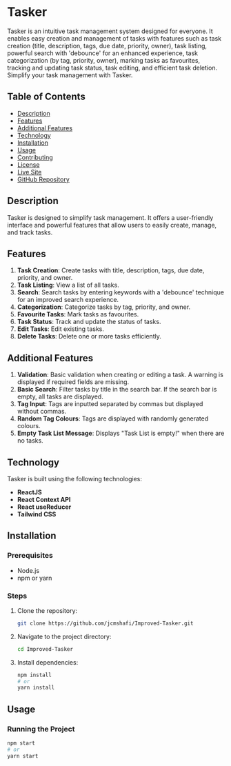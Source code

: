 # Tasker

Tasker is an intuitive task management system designed for everyone. It enables easy creation and management of tasks with features such as task creation (title, description, tags, due date, priority, owner), task listing, powerful search with 'debounce' for an enhanced experience, task categorization (by tag, priority, owner), marking tasks as favourites, tracking and updating task status, task editing, and efficient task deletion. Simplify your task management with Tasker.

## Table of Contents

- [Description](#description)
- [Features](#features)
- [Additional Features](#additional-features)
- [Technology](#technology)
- [Installation](#installation)
- [Usage](#usage)
- [Contributing](#contributing)
- [License](#license)
- [Live Site](#live-site)
- [GitHub Repository](#github-repository)

## Description

Tasker is designed to simplify task management. It offers a user-friendly interface and powerful features that allow users to easily create, manage, and track tasks.

## Features

1. **Task Creation**: Create tasks with title, description, tags, due date, priority, and owner.
2. **Task Listing**: View a list of all tasks.
3. **Search**: Search tasks by entering keywords with a 'debounce' technique for an improved search experience.
4. **Categorization**: Categorize tasks by tag, priority, and owner.
5. **Favourite Tasks**: Mark tasks as favourites.
6. **Task Status**: Track and update the status of tasks.
7. **Edit Tasks**: Edit existing tasks.
8. **Delete Tasks**: Delete one or more tasks efficiently.

## Additional Features

1. **Validation**: Basic validation when creating or editing a task. A warning is displayed if required fields are missing.
2. **Basic Search**: Filter tasks by title in the search bar. If the search bar is empty, all tasks are displayed.
3. **Tag Input**: Tags are inputted separated by commas but displayed without commas.
4. **Random Tag Colours**: Tags are displayed with randomly generated colours.
5. **Empty Task List Message**: Displays "Task List is empty!" when there are no tasks.

## Technology

Tasker is built using the following technologies:

- **ReactJS**
- **React Context API**
- **React useReducer**
- **Tailwind CSS**

## Installation

### Prerequisites

- Node.js
- npm or yarn

### Steps

1. Clone the repository:
   ```sh
   git clone https://github.com/jcmshafi/Improved-Tasker.git
   ```
2. Navigate to the project directory:
   ```sh
   cd Improved-Tasker
   ```
3. Install dependencies:
   ```sh
   npm install
   # or
   yarn install
   ```

## Usage

### Running the Project

```sh
npm start
# or
yarn start
```
